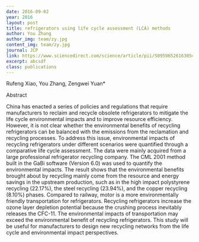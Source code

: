 ```yaml
---
date: 2016-09-02
year: 2016
layout: post
title: refrigerators using life cycle assessment (LCA) methods
author: You Zhang
author_img: team/zy.jpg
content_img: team/zy.jpg
journal: JCP
link: https://www.sciencedirect.com/science/article/pii/S0959652616305492
excerpt: abcsdf
class: publications
---
```


Rufeng Xiao, You Zhang, Zengwei Yuan*

Abstract

China has enacted a series of policies and regulations that require manufacturers to reclaim and recycle obsolete refrigerators to mitigate the life cycle environmental impacts and to improve resource efficiency. However, it is not clear whether the environmental benefits of recycling refrigerators can be balanced with the emissions from the reclamation and recycling processes. To address this issue, environmental impacts of recycling refrigerators under different scenarios were quantified through a comparative life cycle assessment. The data were mainly acquired from a large professional refrigerator recycling company. The CML 2001 method built in the GaBi software (Version 6.0) was used to quantify the environmental impacts. The result shows that the environmental benefits brought about by recycling mainly come from the resource and energy savings in the upstream production, such as in the high impact polystyrene recycling (22.17%), the steel recycling (23.94%), and the copper recycling (8.10%) phases. Compared to railway, motor is a more environmentally friendly transportation for refrigerators. Recycling refrigerators increase the ozone layer depletion potential because the crushing process inevitably releases the CFC-11. The environmental impacts of transportation may exceed the environmental benefit of recycling refrigerators. This study will be useful for manufacturers to design new recycling networks from the life cycle and environmental impact perspectives.

